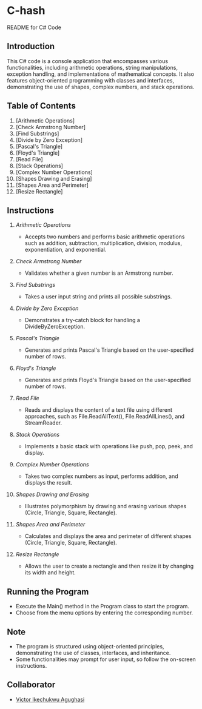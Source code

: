 # C-hash
README for C# Code

## Introduction

This C# code is a console application that encompasses various functionalities, including arithmetic operations, string manipulations, exception handling, and implementations of mathematical concepts. It also features object-oriented programming with classes and interfaces, demonstrating the use of shapes, complex numbers, and stack operations.

## Table of Contents

1. [Arithmetic Operations]
2. [Check Armstrong Number]
3. [Find Substrings]
4. [Divide by Zero Exception]
5. [Pascal's Triangle]
6. [Floyd's Triangle]
7. [Read File]
8. [Stack Operations]
9. [Complex Number Operations]
10. [Shapes Drawing and Erasing]
11. [Shapes Area and Perimeter]
12. [Resize Rectangle]

## Instructions

1. *Arithmetic Operations*
   - Accepts two numbers and performs basic arithmetic operations such as addition, subtraction, multiplication, division, modulus, exponentiation, and exponential.

2. *Check Armstrong Number*
   - Validates whether a given number is an Armstrong number.

3. *Find Substrings*
   - Takes a user input string and prints all possible substrings.

4. *Divide by Zero Exception*
   - Demonstrates a try-catch block for handling a DivideByZeroException.

5. *Pascal's Triangle*
   - Generates and prints Pascal's Triangle based on the user-specified number of rows.

6. *Floyd's Triangle*
   - Generates and prints Floyd's Triangle based on the user-specified number of rows.

7. *Read File*
   - Reads and displays the content of a text file using different approaches, such as File.ReadAllText(), File.ReadAllLines(), and StreamReader.

8. *Stack Operations*
   - Implements a basic stack with operations like push, pop, peek, and display.

9. *Complex Number Operations*
   - Takes two complex numbers as input, performs addition, and displays the result.

10. *Shapes Drawing and Erasing*
    - Illustrates polymorphism by drawing and erasing various shapes (Circle, Triangle, Square, Rectangle).

11. *Shapes Area and Perimeter*
    - Calculates and displays the area and perimeter of different shapes (Circle, Triangle, Square, Rectangle).

12. *Resize Rectangle*
    - Allows the user to create a rectangle and then resize it by changing its width and height.

## Running the Program

- Execute the Main() method in the Program class to start the program.
- Choose from the menu options by entering the corresponding number.

## Note

- The program is structured using object-oriented principles, demonstrating the use of classes, interfaces, and inheritance.
- Some functionalities may prompt for user input, so follow the on-screen instructions.


## Collaborator
- [Victor Ikechukwu Agughasi](https://github.com/Victor-Ikechukwu)